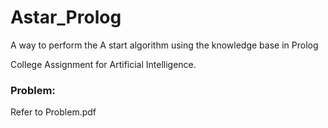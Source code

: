 # Astar_Prolog
A way to perform the A start algorithm using the knowledge base in Prolog

College Assignment for Artificial Intelligence.

### Problem:
Refer to Problem.pdf
